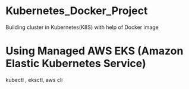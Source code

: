 # Kubernetes_Docker_Project
Building cluster in Kubernetes(K8S) with help of Docker image
# Using Managed AWS EKS (Amazon Elastic Kubernetes Service)
kubectl , eksctl, aws cli
